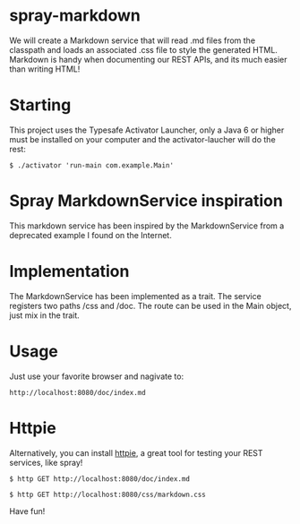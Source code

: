 # spray-markdown
We will create a Markdown service that will read .md files from the classpath and loads an associated .css file to
style the generated HTML. Markdown is handy when documenting our REST APIs, and its much easier than writing HTML!

# Starting
This project uses the Typesafe Activator Launcher, only a Java 6 or higher must be installed on your computer and 
the activator-laucher will do the rest:

    $ ./activator 'run-main com.example.Main'

# Spray MarkdownService inspiration
This markdown service has been inspired by the MarkdownService from a deprecated example I found on the Internet.

# Implementation
The MarkdownService has been implemented as a trait. The service registers two
paths /css and /doc. The route can be used in the Main object, just mix in the trait.

# Usage
Just use your favorite browser and nagivate to:

    http://localhost:8080/doc/index.md

# Httpie
Alternatively, you can install [httpie](https://github.com/jakubroztocil/httpie),
a great tool for testing your REST services, like spray! 
    
    $ http GET http://localhost:8080/doc/index.md
    
    $ http GET http://localhost:8080/css/markdown.css
    
Have fun!